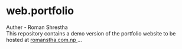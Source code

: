 # web.portfolio
Auther - Roman Shrestha <br>
This repository contains a demo version of the portfolio website to be hosted at  <a href="https://romanstha.com.np">  romanstha.com.np <a/> ...
